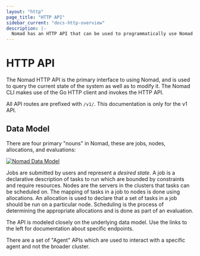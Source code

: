 ```yaml
---
layout: "http"
page_title: "HTTP API"
sidebar_current: "docs-http-overview"
description: |-
  Nomad has an HTTP API that can be used to programmatically use Nomad.
---
```


# HTTP API

The Nomad HTTP API is the primary interface to using Nomad, and is used
to query the current state of the system as well as to modify it.
The Nomad CLI makes use of the Go HTTP client and invokes the HTTP API.

All API routes are prefixed with `/v1/`. This documentation is only for the v1 API.

## Data Model

There are four primary "nouns" in Nomad, these are jobs, nodes, allocations, and evaluations:

[![Nomad Data Model](/assets/images/nomad-data-model.png)](/assets/images/nomad-data-model.png)

Jobs are submitted by users and represent a _desired state_. A job is a declarative description
of tasks to run which are bounded by constraints and require resources. Nodes are the servers
in the clusters that tasks can be scheduled on. The mapping of tasks in a job to nodes is done
using allocations. An allocation is used to declare that a set of tasks in a job should be run
on a particular node. Scheduling is the process of determining the appropriate allocations and
is done as part of an evaluation.

The API is modeled closely on the underlying data model. Use the links to the left for
documentation about specific endpoints.

There are a set of "Agent" APIs which are used to interact with a specific agent and not the
broader cluster.

